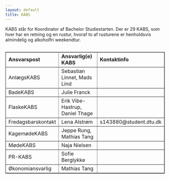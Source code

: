 ```yaml
---
layout: default
title: KABS
---
```


<p>KABS står for Koordinator af Bachelor Studiestarten. Der er 29 KABS, som hver har en retning og en rustur, hvoraf to af rusturene er henholdsvis almindelig og alkoholfri weekendtur.</p>

<p>
<div style="overflow-x:auto;">
<table border="1">
<tr>
<td><b>Ansvarspost</b></td>
<td><b>Ansvarlig(e) KABS</b></td>
<td><b>Kontaktinfo</b></td>
</tr>
<tr>
<td>AnlægsKABS</td>
<td>Sebastian Linnet, Mads Lind</td>
<td></td>
</tr>
<tr>
<td>BadeKABS</td>
<td>Julie Franck</td>
<td></td>
</tr>
<tr>
<td>FlaskeKABS</td>
<td>Erik Vibe-Hastrup, Daniel Thage</td>
<td></td>
</tr>
<tr>
<td>Fredagsbarskontakt</td>
<td>Lena Alstrøm</td>
<td>s143880@student.dtu.dk</td>
</tr>
<tr>
<td>KagemødeKABS</td>
<td>Jeppe Rung, Mathias Tang</td>
<td></td>
</tr>
<tr>
<td>MødeKABS</td>
<td>Naja Nielsen</td>
<td></td>
</tr>
<tr>
<td>PR-KABS</td>
<td>Sofie Berglykke</td>
<td></td>
</tr>
<tr>
<td>Økonomiansvarlig</td>
<td>Mathias Tang</td>
<td></td>
</tr>
</table>
</div>
</p>